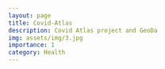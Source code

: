 ```yaml
---
layout: page
title: Covid-Atlas
description: Covid Atlas project and GeoDa
img: assets/img/3.jpg
importance: 1
category: Health
---
```

